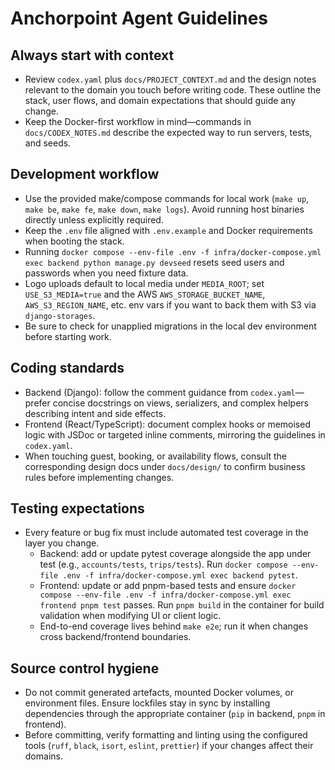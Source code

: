 # Anchorpoint Agent Guidelines

## Always start with context
- Review `codex.yaml` plus `docs/PROJECT_CONTEXT.md` and the design notes relevant to the domain you touch before writing code. These outline the stack, user flows, and domain expectations that should guide any change.
- Keep the Docker-first workflow in mind—commands in `docs/CODEX_NOTES.md` describe the expected way to run servers, tests, and seeds.

## Development workflow
- Use the provided make/compose commands for local work (`make up`, `make be`, `make fe`, `make down`, `make logs`). Avoid running host binaries directly unless explicitly required.
- Keep the `.env` file aligned with `.env.example` and Docker requirements when booting the stack.
- Running `docker compose --env-file .env -f infra/docker-compose.yml exec backend python manage.py devseed` resets seed users and passwords when you need fixture data.
- Logo uploads default to local media under `MEDIA_ROOT`; set `USE_S3_MEDIA=true` and the AWS `AWS_STORAGE_BUCKET_NAME`, `AWS_S3_REGION_NAME`, etc. env vars if you want to back them with S3 via `django-storages`.
- Be sure to check for unapplied migrations in the local dev environment before starting work.


## Coding standards
- Backend (Django): follow the comment guidance from `codex.yaml`—prefer concise docstrings on views, serializers, and complex helpers describing intent and side effects.
- Frontend (React/TypeScript): document complex hooks or memoised logic with JSDoc or targeted inline comments, mirroring the guidelines in `codex.yaml`.
- When touching guest, booking, or availability flows, consult the corresponding design docs under `docs/design/` to confirm business rules before implementing changes.

## Testing expectations
- Every feature or bug fix must include automated test coverage in the layer you change.
  - Backend: add or update pytest coverage alongside the app under test (e.g., `accounts/tests`, `trips/tests`). Run `docker compose --env-file .env -f infra/docker-compose.yml exec backend pytest`.
  - Frontend: update or add pnpm-based tests and ensure `docker compose --env-file .env -f infra/docker-compose.yml exec frontend pnpm test` passes. Run `pnpm build` in the container for build validation when modifying UI or client logic.
  - End-to-end coverage lives behind `make e2e`; run it when changes cross backend/frontend boundaries.

## Source control hygiene
- Do not commit generated artefacts, mounted Docker volumes, or environment files. Ensure lockfiles stay in sync by installing dependencies through the appropriate container (`pip` in backend, `pnpm` in frontend).
- Before committing, verify formatting and linting using the configured tools (`ruff`, `black`, `isort`, `eslint`, `prettier`) if your changes affect their domains.
